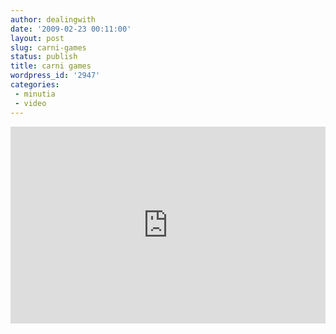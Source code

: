 ```yaml
---
author: dealingwith
date: '2009-02-23 00:11:00'
layout: post
slug: carni-games
status: publish
title: carni games
wordpress_id: '2947'
categories:
 - minutia
 - video
---
```


<iframe width="100%" height="315" src="https://www.youtube.com/embed/xRRWJqOB9QU" title="YouTube video player" frameborder="0" allow="accelerometer; autoplay; clipboard-write; encrypted-media; gyroscope; picture-in-picture" allowfullscreen></iframe>
